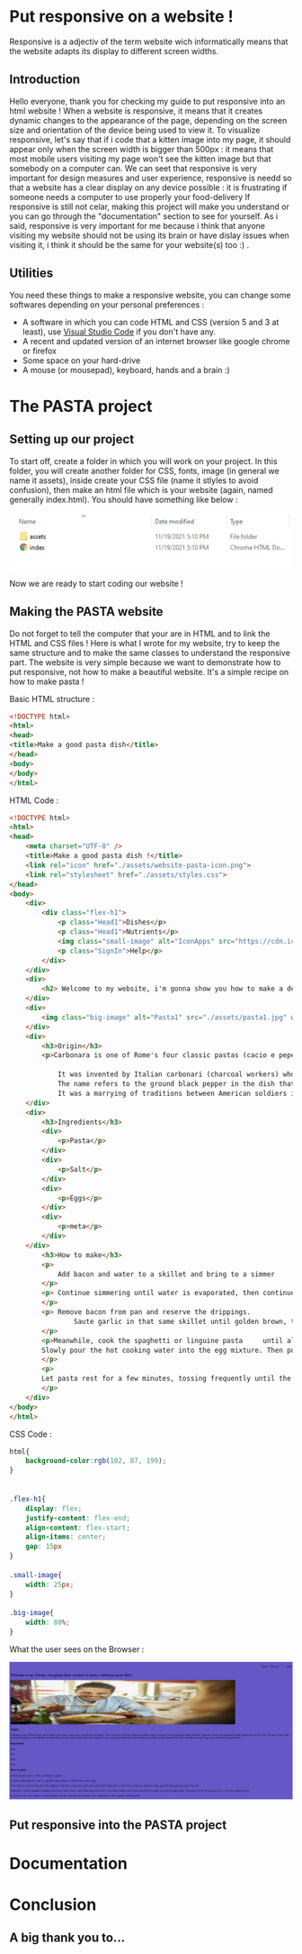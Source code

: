# Put responsive on a website !
Responsive is a adjectiv of the term website wich informatically means that the website adapts its display to different screen widths.
## Introduction 
Hello everyone, thank you for checking my guide to put responsive into an html website ! When a website is responsive, it means that it creates dynamic changes to the appearance of the page, depending on the screen size and orientation of the device being used to view it. To visualize responsive, let's say that if i code that a kitten image into my page, it should appear only when the screen width is bigger than 500px : it means that most mobile users visiting my page won't see the kitten image but that somebody on a computer can. We can seet that responsive is very important for design measures and user experience, responsive is needd so that a website has a clear display on any device possible : it is frustrating if someone needs a computer to use properly your food-delivery If responsive is still not celar, making this project will make you understand or you can go through the "documentation" section to see for yourself. As i said, responsive is very important for me because i think that anyone visiting my website should not be using its brain or have dislay issues when visiting it, i think it should be the same for your website(s) too :) .
## Utilities
You need these things to make a responsive website, you can change some softwares depending on your personal preferences : 
- A software in which you can code HTML and CSS (version 5 and 3 at least), use [Visual Studio Code](https://code.visualstudio.com/) if you don't have any.
- A recent and updated version of an internet browser like google chrome or firefox
- Some space on your hard-drive
- A mouse (or mousepad), keyboard, hands and a brain :)
# The PASTA project
## Setting up our project
To start off, create a folder in which you will work on your project. In this folder, you will create another folder for CSS, fonts, image (in general we name it assets), inside create your CSS file (name it stlyles to avoid confusion), then make an html file which is your website (again, named generally index.html). You should have something like below : 

![Screenshot1](https://github.com/DeltaDave12/readme-project/blob/main/assets/Screenshot1.JPG)

Now we are ready to start coding our website !
## Making the PASTA website
Do not forget to tell the computer that your are in HTML and to link the HTML and CSS files ! Here is what I wrote for my website, try to keep the same structure and to make the same classes to understand the responsive part. The website is very simple because we want to demonstrate how to put responsive, not how to make a beautiful website. It's a simple recipe on how to make pasta !

Basic HTML structure :
```HTML
<!DOCTYPE html>
<html>
<head>
<title>Make a good pasta dish</title>
</head>
<body>
</body>
</html>
```

HTML Code :
```HTML
<!DOCTYPE html>
<html>
<head>
    <meta charset="UTF-8" />
    <title>Make a good pasta dish !</title>
    <link rel="icon" href="./assets/website-pasta-icon.png">
    <link rel="stylesheet" href="./assets/styles.css">
</head>
<body>
    <div>
        <div class="flex-h1">
            <p class="Head1">Dishes</p>
            <p class="Head1">Nutrients</p>
            <img class="small-image" alt="IconApps" src="https://cdn.iconscout.com/icon/free/png-256/apps-3114467-2598245.png">
            <p class="SignIn">Help</p>
        </div>
    </div>
    <div>
        <h2> Welcome to my website, i'm gonna show you how to make a delicious pasta dish !</h2>
    </div>
    <div>
        <img class="big-image" alt="Pasta1" src="./assets/pasta1.jpg" width="600px" height="300px">
    </div>
    <div>
        <h3>Origin</h3>
        <p>Carbonara is one of Rome's four classic pastas (cacio e pepe, amatriciana, and gricia are the others). There are a slew of theories about its possible origins, including:

            It was invented by Italian carbonari (charcoal workers) who prepared the dish on their shovels over a fire.
            The name refers to the ground black pepper in the dish that resembles flecks of coal (carbone means charcoal in Italian).
            It was a marrying of traditions between American soldiers in Italy during World War II and their bacon and egg rations with the local pasta dishes.</p>
    </div>
    <div>
        <h3>Ingredients</h3>
        <div>
            <p>Pasta</p>
        </div>
        <div>
            <p>Salt</p>
        </div>
        <div>
            <p>Eggs</p>
        </div>
        <div>
            <p>meta</p>
        </div>
    </div>
        <h3>How to make</h3>
        <p>
            Add bacon and water to a skillet and bring to a simmer
        </p>
        <p> Continue simmering until water is evaporated, then continue to cook the bacon until crispy.
        </p>
        <p> Remove bacon from pan and reserve the drippings.
                Saute garlic in that same skillet until golden brown, then add to a bowl with 1 tablespoon bacon fat, eggs, egg yolk, Parmesan and pepper. Mix well
        </p>
        <p>Meanwhile, cook the spaghetti or linguine pasta     until al dente. Once cooked, drain pasta and reserve 1 cup of the cooking water.
        Slowly pour the hot cooking water into the egg mixture. Then pour over the hot pasta and toss to coat. Add crumbled bacon.
        </p>
        <p>
        Let pasta rest for a few minutes, tossing frequently until the carbonara sauce thickens. Serve immediately with a sprinkle of fresh parsley.
        </p>
    </div>
</body>
</html>
```


CSS Code :
```CSS
html{
    background-color:rgb(102, 87, 199);
}


.flex-h1{
    display: flex;
    justify-content: flex-end;
    align-content: flex-start;
    align-items: center;
    gap: 15px
}

.small-image{
    width: 25px;
}

.big-image{
    width: 80%;
}
```

What the user sees on the Browser :

![Screenshot1](https://github.com/DeltaDave12/readme-project/blob/main/assets/Screenshot2.JPG)
## Put responsive into the PASTA project
# Documentation
# Conclusion
## A big thank you to...
